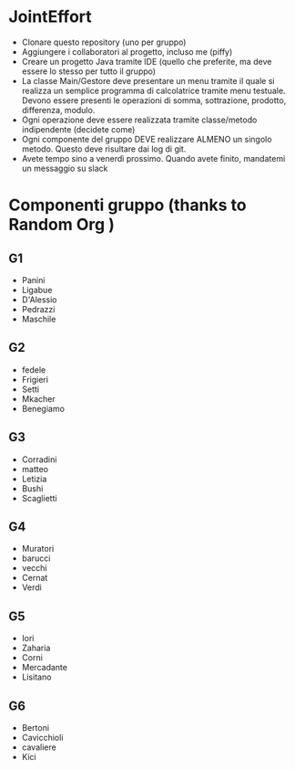 # JointEffort

* Clonare questo repository (uno per gruppo)
* Aggiungere i collaboratori al progetto, incluso me (piffy) 
* Creare un progetto Java tramite IDE (quello che preferite, ma deve essere lo stesso per tutto il gruppo)
* La classe Main/Gestore deve presentare un menu tramite il quale si realizza un semplice programma di calcolatrice tramite menu testuale. Devono essere presenti le operazioni di somma, sottrazione, prodotto, differenza, modulo. 
* Ogni operazione deve essere realizzata tramite classe/metodo indipendente (decidete come)
* Ogni componente del gruppo DEVE realizzare ALMENO un singolo metodo. Questo deve risultare dai log di git.
* Avete tempo sino a venerdì prossimo. Quando avete finito, mandatemi un messaggio su slack

 # Componenti gruppo (thanks to Random Org )
 
 ## G1
* Panini
* Ligabue
* D'Alessio
* Pedrazzi
* Maschile

## G2
* fedele
* Frigieri
* Setti
* Mkacher
* Benegiamo

## G3
* Corradini
* matteo
* Letizia
* Bushi
* Scaglietti

## G4 
* Muratori
* barucci
* vecchi
* Cernat
* Verdi

## G5
* Iori
* Zaharia
* Corni
* Mercadante
* Lisitano

## G6
* Bertoni
* Cavicchioli
* cavaliere
* Kici
 
 
